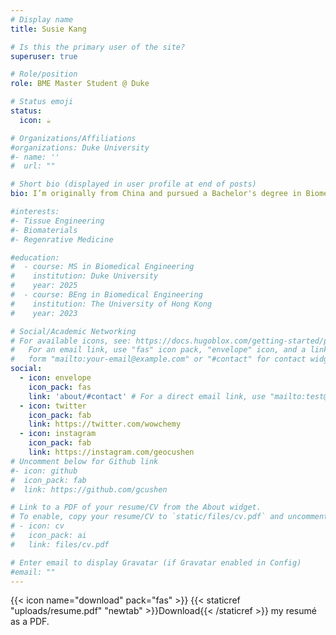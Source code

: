 ```yaml
---
# Display name
title: Susie Kang

# Is this the primary user of the site?
superuser: true

# Role/position
role: BME Master Student @ Duke

# Status emoji
status:
  icon: ☕️

# Organizations/Affiliations
#organizations: Duke University
#- name: ''
#  url: ""

# Short bio (displayed in user profile at end of posts)
bio: I’m originally from China and pursued a Bachelor's degree in Biomedical Engineering at the University of Hong Kong. Keen to explore more, I continued with the BME Master’s program at Duke University, where I'm now a graduate student. My current research in Truskey's lab focuses on developing models representing myobundles’ physiology. This work is part of a broader effort to advance our understanding of muscle tissue engineering and its applications.

#interests:
#- Tissue Engineering
#- Biomaterials 
#- Regenrative Medicine 

#education:
#  - course: MS in Biomedical Engineering
#    institution: Duke University
#    year: 2025
#  - course: BEng in Biomedical Engineering
#    institution: The University of Hong Kong 
#    year: 2023

# Social/Academic Networking
# For available icons, see: https://docs.hugoblox.com/getting-started/page-builder/#icons
#   For an email link, use "fas" icon pack, "envelope" icon, and a link in the
#   form "mailto:your-email@example.com" or "#contact" for contact widget.
social:
  - icon: envelope
    icon_pack: fas
    link: 'about/#contact' # For a direct email link, use "mailto:test@example.org".
  - icon: twitter
    icon_pack: fab
    link: https://twitter.com/wowchemy
  - icon: instagram
    icon_pack: fab
    link: https://instagram.com/geocushen
# Uncomment below for Github link
#- icon: github
#  icon_pack: fab
#  link: https://github.com/gcushen

# Link to a PDF of your resume/CV from the About widget.
# To enable, copy your resume/CV to `static/files/cv.pdf` and uncomment the lines below.
# - icon: cv
#   icon_pack: ai
#   link: files/cv.pdf

# Enter email to display Gravatar (if Gravatar enabled in Config)
#email: ""
---
```




{{< icon name="download" pack="fas" >}} {{< staticref "uploads/resume.pdf" "newtab" >}}Download{{< /staticref >}} my resumé as a PDF.
